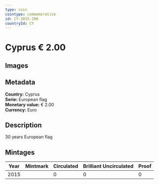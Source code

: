 ```yaml
---
type: coin
cointype: commemorative
id: CY-2015-200
countryId: CY
---
```


# Cyprus € 2.00

## Images


## Metadata

**Country:** Cyprus\
**Serie:** European flag\
**Monetary value:** € 2.00\
**Currency:** Euro

## Description
30 years European flag

## Mintages

| Year | Mintmark | Circulated | Brilliant Uncirculated | Proof |
| ---- | -------- | ---------- | ---------------------- | ----- |
| 2015 |  | 0| 0 | 0 |
